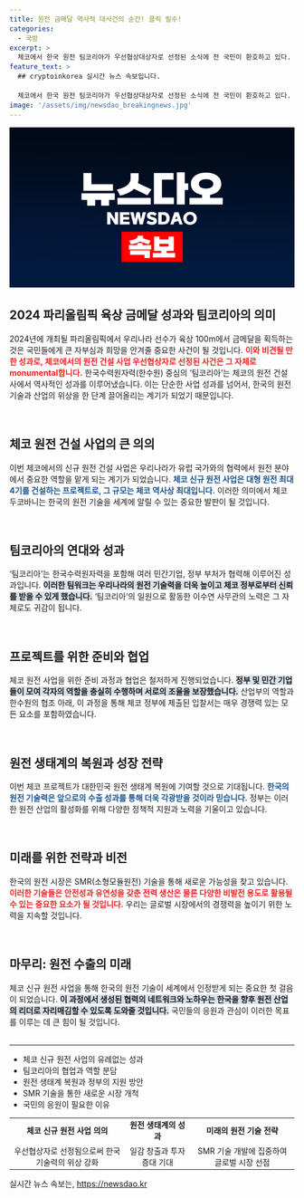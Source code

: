```yaml
---
title: 원전 금메달 역사적 대사건의 순간! 클릭 필수!
categories:
  - 국방
excerpt: >
  체코에서 한국 원전 팀코리아가 우선협상대상자로 선정된 소식에 전 국민이 환호하고 있다. 15년 만의 쾌거로, 우리나라 원전 기술의 유럽 진출의 첫걸음을 내딛은 이 역사적 순간!
feature_text: >
  ## cryptoinkorea 실시간 뉴스 속보입니다.

  체코에서 한국 원전 팀코리아가 우선협상대상자로 선정된 소식에 전 국민이 환호하고 있다. 15년 만의 쾌거로, 우리나라 원전 기술의 유럽 진출의 첫걸음을 내딛은 이 역사적 순간!
image: '/assets/img/newsdao_breakingnews.jpg'
---
```


<p><img src="/assets/img/newsdao_breakingnews.jpg" alt="cryptoinkorea 속보" /></p>

<h2 data-ke-size="size26">2024 파리올림픽 육상 금메달 성과와 팀코리아의 의미</h2>

<p data-ke-size="size16">2024년에 개최될 파리올림픽에서 우리나라 선수가 육상 100m에서 금메달을 획득하는 것은 국민들에게 큰 자부심과 희망을 안겨줄 중요한 사건이 될 것입니다. <b><span style="color: #ee2323;">이와 비견될 만한 성과로, 체코에서의 원전 건설 사업 우선협상자로 선정된 사건은 그 자체로 monumental합니다.</span></b> 한국수력원자력(한수원) 중심의 ‘팀코리아’는 체코의 원전 건설사에서 역사적인 성과를 이루어냈습니다. 이는 단순한 사업 성과를 넘어서, 한국의 원전 기술과 산업의 위상을 한 단계 끌어올리는 계기가 되었기 때문입니다.</p>

<p data-ke-size="size16">&nbsp;</p>

<h2 data-ke-size="size26">체코 원전 건설 사업의 큰 의의</h2>

<p data-ke-size="size16">이번 체코에서의 신규 원전 건설 사업은 우리나라가 유럽 국가와의 협력에서 원전 분야에서 중요한 역할을 맡게 되는 계기가 되었습니다. <b><span style="color: #1a5490;">체코 신규 원전 사업은 대형 원전 최대 4기를 건설하는 프로젝트로, 그 규모는 체코 역사상 최대입니다.</span></b> 이러한 의미에서 체코 두코바니는 한국의 원전 기술을 세계에 알릴 수 있는 중요한 발판이 될 것입니다.</p>

<p data-ke-size="size16">&nbsp;</p>

<h2 data-ke-size="size26">팀코리아의 연대와 성과</h2>

<p data-ke-size="size16">‘팀코리아’는 한국수력원자력을 포함해 여러 민간기업, 정부 부처가 협력해 이루어진 성과입니다. <b><span style="background-color: #21538527;">이러한 팀워크는 우리나라의 원전 기술력을 더욱 높이고 체코 정부로부터 신뢰를 받을 수 있게 했습니다.</span></b> ‘팀코리아’의 일원으로 활동한 이수연 사무관의 노력은 그 자체로도 귀감이 됩니다.</p>

<p data-ke-size="size16">&nbsp;</p>

<h2 data-ke-size="size26">프로젝트를 위한 준비와 협업</h2>

<p data-ke-size="size16">체코 원전 사업을 위한 준비 과정과 협업은 철저하게 진행되었습니다. <b><span style="background-color: #21538527;">정부 및 민간 기업들이 모여 각자의 역할을 충실히 수행하며 서로의 조율을 보장했습니다.</span></b> 산업부의 역할과 한수원의 협조 아래, 이 과정을 통해 체코 정부에 제출된 입찰서는 매우 경쟁력 있는 모든 요소를 포함하였습니다.</p>

<p data-ke-size="size16">&nbsp;</p>

<h2 data-ke-size="size26">원전 생태계의 복원과 성장 전략</h2>

<p data-ke-size="size16">이번 체코 프로젝트가 대한민국 원전 생태계 복원에 기여할 것으로 기대됩니다. <b><span style="color: #1a5490;">한국의 원전 기술력은 앞으로의 수출 성과를 통해 더욱 각광받을 것이라 믿습니다.</span></b> 정부는 이러한 원전 산업의 활성화를 위해 다양한 정책적 지원과 노력을 기울이고 있습니다.</p>

<p data-ke-size="size16">&nbsp;</p>

<h2 data-ke-size="size26">미래를 위한 전략과 비전</h2>

<p data-ke-size="size16">한국의 원전 시장은 SMR(소형모듈원전) 기술을 통해 새로운 가능성을 찾고 있습니다. <b><span style="color: #ee2323;">이러한 기술들은 안전성과 유연성을 갖춘 전력 생산은 물론 다양한 비발전 용도로 활용될 수 있는 중요한 요소가 될 것입니다.</span></b> 우리는 글로벌 시장에서의 경쟁력을 높이기 위한 노력을 지속할 것입니다.</p>

<p data-ke-size="size16">&nbsp;</p>

<h2 data-ke-size="size26">마무리: 원전 수출의 미래</h2>

<p data-ke-size="size16">체코 신규 원전 사업을 통해 한국의 원전 기술이 세계에서 인정받게 되는 중요한 첫 걸음이 되었습니다. <b><span style="background-color: #21538527;">이 과정에서 생성된 협력의 네트워크와 노하우는 한국을 향후 원전 산업의 리더로 자리매김할 수 있도록 도와줄 것입니다.</span></b> 국민들의 응원과 관심이 이러한 목표를 이루는 데 큰 힘이 될 것입니다.<br><br></p>

<hr>

<ul>
<li>체코 신규 원전 사업의 유례없는 성과</li>
<li>팀코리아의 협업과 역할 분담</li>
<li>원전 생태계 복원과 정부의 지원 방안</li>
<li>SMR 기술을 통한 새로운 시장 개척</li>
<li>국민의 응원이 필요한 이유</li>
</ul>

<table style="width: 100%;">
<tr>
<td style="text-align: center; height: 17px;"><b>체코 신규 원전 사업 의의</b></td>
<td style="text-align: center; height: 17px;"><b>원전 생태계의 성과</b></td>
<td style="text-align: center; height: 17px;"><b>미래의 원전 기술 전략</b></td>
</tr>
<tr>
<td style="text-align: center; height: 17px;">우선협상자로 선정됨으로써 한국 기술력의 위상 강화</td>
<td style="text-align: center; height: 17px;">일감 창출과 투자 증대 기대</td>
<td style="text-align: center; height: 17px;">SMR 기술 개발에 집중하여 글로벌 시장 선점</td>
</tr>
</table>
실시간 뉴스 속보는, <a href="https://newsdao.kr" rel="dofollow">https://newsdao.kr</a>


